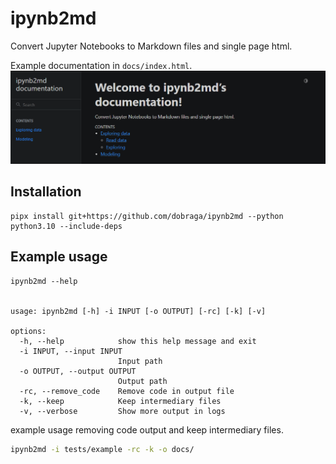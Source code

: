 # ipynb2md

Convert Jupyter Notebooks to Markdown files and single page html.

Example documentation in `docs/index.html`.
![example docs](docs/example.png)

## Installation

```
pipx install git+https://github.com/dobraga/ipynb2md --python python3.10 --include-deps
```

## Example usage

```
ipynb2md --help


usage: ipynb2md [-h] -i INPUT [-o OUTPUT] [-rc] [-k] [-v]

options:
  -h, --help            show this help message and exit
  -i INPUT, --input INPUT
                        Input path
  -o OUTPUT, --output OUTPUT
                        Output path
  -rc, --remove_code    Remove code in output file
  -k, --keep            Keep intermediary files
  -v, --verbose         Show more output in logs
```

example usage removing code output and keep intermediary files.
```sh
ipynb2md -i tests/example -rc -k -o docs/
```
